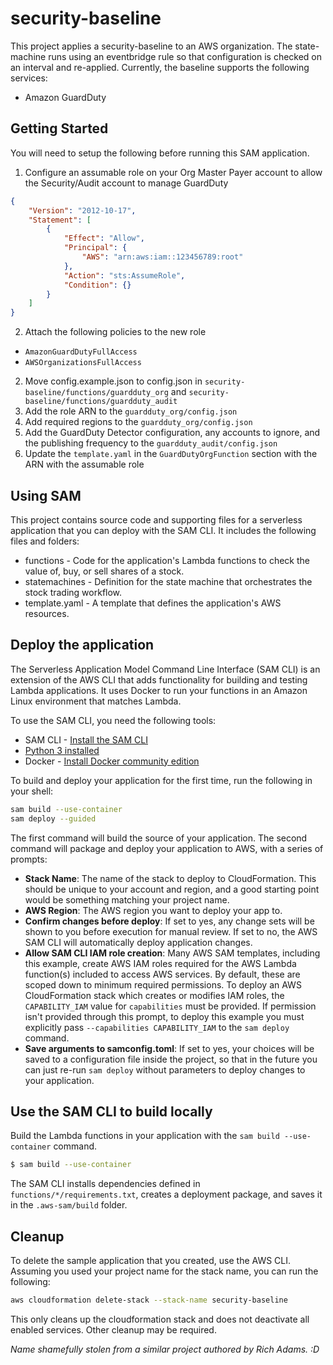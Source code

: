 # security-baseline

This project applies a security-baseline to an AWS organization. The state-machine runs using an eventbridge rule so that configuration is checked on an interval and re-applied. Currently, the baseline supports the following services:

- Amazon GuardDuty

## Getting Started
You will need to setup the following before running this SAM application.

1. Configure an assumable role on your Org Master Payer account to allow the Security/Audit account to manage GuardDuty

```json
{
    "Version": "2012-10-17",
    "Statement": [
        {
            "Effect": "Allow",
            "Principal": {
                "AWS": "arn:aws:iam::123456789:root"
            },
            "Action": "sts:AssumeRole",
            "Condition": {}
        }
    ]
} 
```
2. Attach the following policies to the new role
  - `AmazonGuardDutyFullAccess`
  - `AWSOrganizationsFullAccess`
2. Move config.example.json to config.json in `security-baseline/functions/guardduty_org` and `security-baseline/functions/guardduty_audit`
2. Add the role ARN to the `guardduty_org/config.json`
2. Add required regions to the `guardduty_org/config.json`
2. Add the GuardDuty Detector configuration, any accounts to ignore, and the publishing frequency to the `guardduty_audit/config.json`
2. Update the `template.yaml` in the `GuardDutyOrgFunction` section with the ARN with the assumable role

## Using SAM

This project contains source code and supporting files for a serverless application that you can deploy with the SAM CLI. It includes the following files and folders:

- functions - Code for the application's Lambda functions to check the value of, buy, or sell shares of a stock.
- statemachines - Definition for the state machine that orchestrates the stock trading workflow.
- template.yaml - A template that defines the application's AWS resources.

## Deploy the application

The Serverless Application Model Command Line Interface (SAM CLI) is an extension of the AWS CLI that adds functionality for building and testing Lambda applications. It uses Docker to run your functions in an Amazon Linux environment that matches Lambda.

To use the SAM CLI, you need the following tools:

* SAM CLI - [Install the SAM CLI](https://docs.aws.amazon.com/serverless-application-model/latest/developerguide/serverless-sam-cli-install.html)
* [Python 3 installed](https://www.python.org/downloads/)
* Docker - [Install Docker community edition](https://hub.docker.com/search/?type=edition&offering=community)

To build and deploy your application for the first time, run the following in your shell:

```bash
sam build --use-container
sam deploy --guided
```

The first command will build the source of your application. The second command will package and deploy your application to AWS, with a series of prompts:

* **Stack Name**: The name of the stack to deploy to CloudFormation. This should be unique to your account and region, and a good starting point would be something matching your project name.
* **AWS Region**: The AWS region you want to deploy your app to.
* **Confirm changes before deploy**: If set to yes, any change sets will be shown to you before execution for manual review. If set to no, the AWS SAM CLI will automatically deploy application changes.
* **Allow SAM CLI IAM role creation**: Many AWS SAM templates, including this example, create AWS IAM roles required for the AWS Lambda function(s) included to access AWS services. By default, these are scoped down to minimum required permissions. To deploy an AWS CloudFormation stack which creates or modifies IAM roles, the `CAPABILITY_IAM` value for `capabilities` must be provided. If permission isn't provided through this prompt, to deploy this example you must explicitly pass `--capabilities CAPABILITY_IAM` to the `sam deploy` command.
* **Save arguments to samconfig.toml**: If set to yes, your choices will be saved to a configuration file inside the project, so that in the future you can just re-run `sam deploy` without parameters to deploy changes to your application.

## Use the SAM CLI to build locally

Build the Lambda functions in your application with the `sam build --use-container` command.

```bash
$ sam build --use-container
```

The SAM CLI installs dependencies defined in `functions/*/requirements.txt`, creates a deployment package, and saves it in the `.aws-sam/build` folder.

## Cleanup

To delete the sample application that you created, use the AWS CLI. Assuming you used your project name for the stack name, you can run the following:

```bash
aws cloudformation delete-stack --stack-name security-baseline
```
This only cleans up the cloudformation stack and does not deactivate all enabled services. Other cleanup may be required.

*Name shamefully stolen from a similar project authored by Rich Adams. :D*

